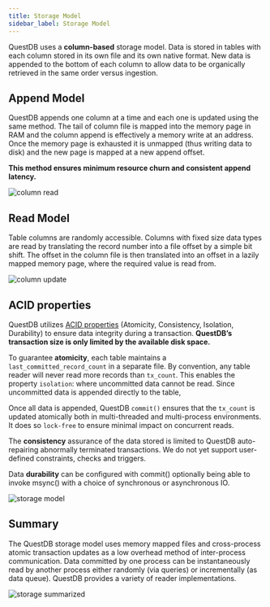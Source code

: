 ```yaml
---
title: Storage Model
sidebar_label: Storage Model
---
```


QuestDB uses a **column-based** storage model. Data is stored in tables with
each column stored in its own file and its own native format. New data is
appended to the bottom of each column to allow data to be organically retrieved
in the same order versus ingestion.

## Append Model

QuestDB appends one column at a time and each one is updated using the same
method. The tail of column file is mapped into the memory page in RAM and the
column append is effectively a memory write at an address. Once the memory page
is exhausted it is unmapped (thus writing data to disk) and the new page is
mapped at a new append offset.

**This method ensures minimum resource churn and consistent append latency.**

![column read](/img/doc/concepts/column-read.png)

## Read Model

Table columns are randomly accessible. Columns with fixed size data types are
read by translating the record number into a file offset by a simple bit shift.
The offset in the column file is then translated into an offset in a lazily
mapped memory page, where the required value is read from.

![column update](/img/doc/concepts/column-update.png)

## ACID properties

QuestDB utilizes
[ACID properties](<https://en.wikipedia.org/wiki/Atomicity_(database_systems)>)
(Atomicity, Consistency, Isolation, Durability) to ensure data integrity during
a transaction. **QuestDB’s transaction size is only limited by the available
disk space.**

To guarantee **atomicity**, each table maintains a `last_committed_record_count`
in a separate file. By convention, any table reader will never read more records
than `tx_count`. This enables the property `isolation`: where uncommitted data
cannot be read. Since uncommitted data is appended directly to the table,

Once all data is appended, QuestDB `commit()` ensures that the `tx_count` is
updated atomically both in multi-threaded and multi-process environments. It
does so `lock-free` to ensure minimal impact on concurrent reads.

The **consistency** assurance of the data stored is limited to QuestDB
auto-repairing abnormally terminated transactions. We do not yet support
user-defined constraints, checks and triggers.

Data **durability** can be configured with commit() optionally being able to
invoke msync() with a choice of synchronous or asynchronous IO.

![storage model](/img/doc/concepts/storage-model-2.png)

## Summary

The QuestDB storage model uses memory mapped files and cross-process atomic
transaction updates as a low overhead method of inter-process communication.
Data committed by one process can be instantaneously read by another process
either randomly (via queries) or incrementally (as data queue). QuestDB provides
a variety of reader implementations.

![storage summarized](/img/doc/concepts/storage-summarized.png)
